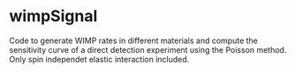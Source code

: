 # wimpSignal
Code to generate WIMP rates in different materials and compute the sensitivity curve of a direct detection experiment using the Poisson method. Only spin independet elastic interaction included. 
